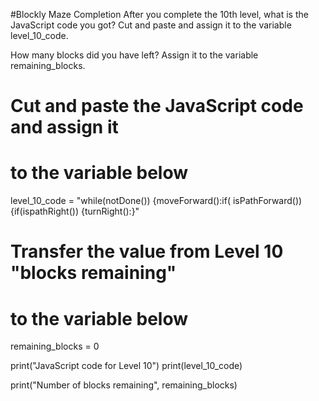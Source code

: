 #Blockly Maze Completion
After you complete the 10th level, what is the JavaScript code you got? 
Cut and paste and assign it to the variable level_10_code.

How many blocks did you have left? 
Assign it to the variable remaining_blocks.


# Cut and paste the JavaScript code and assign it 
# to the variable below 

level_10_code = "while(notDone()) {moveForward():if( isPathForward()) {if(ispathRight()) {turnRight():}"




# Transfer the value from Level 10 "blocks remaining"
# to the variable below 

remaining_blocks = 0 


print("JavaScript code for Level 10")
print(level_10_code)

print("Number of blocks remaining", remaining_blocks)

